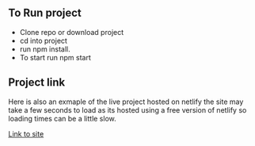 ## To Run project
- Clone repo or download project 
- cd into project
- run npm install.
- To start run npm start


## Project link
Here is also an exmaple of the live project hosted on netlify the site may take a few seconds to load as its hosted using a free version of netlify so loading times can be a little slow.

[Link to site](https://frontendhh.netlify.com)